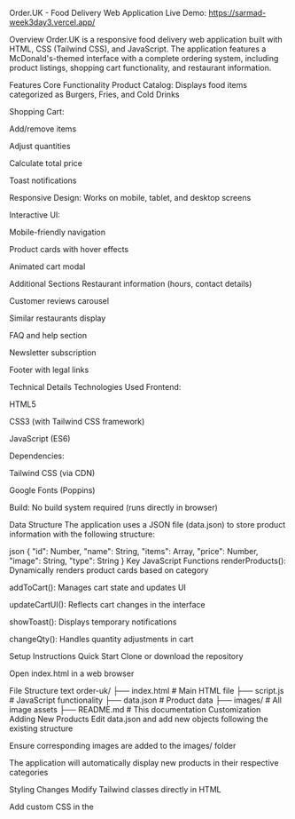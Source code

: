 Order.UK - Food Delivery Web Application
Live Demo: https://sarmad-week3day3.vercel.app/

Overview
Order.UK is a responsive food delivery web application built with HTML, CSS (Tailwind CSS), and JavaScript. The application features a McDonald's-themed interface with a complete ordering system, including product listings, shopping cart functionality, and restaurant information.

Features
Core Functionality
Product Catalog: Displays food items categorized as Burgers, Fries, and Cold Drinks

Shopping Cart:

Add/remove items

Adjust quantities

Calculate total price

Toast notifications

Responsive Design: Works on mobile, tablet, and desktop screens

Interactive UI:

Mobile-friendly navigation

Product cards with hover effects

Animated cart modal

Additional Sections
Restaurant information (hours, contact details)

Customer reviews carousel

Similar restaurants display

FAQ and help section

Newsletter subscription

Footer with legal links

Technical Details
Technologies Used
Frontend:

HTML5

CSS3 (with Tailwind CSS framework)

JavaScript (ES6)

Dependencies:

Tailwind CSS (via CDN)

Google Fonts (Poppins)

Build: No build system required (runs directly in browser)

Data Structure
The application uses a JSON file (data.json) to store product information with the following structure:

json
{
  "id": Number,
  "name": String,
  "items": Array<String>,
  "price": Number,
  "image": String,
  "type": String
}
Key JavaScript Functions
renderProducts(): Dynamically renders product cards based on category

addToCart(): Manages cart state and updates UI

updateCartUI(): Reflects cart changes in the interface

showToast(): Displays temporary notifications

changeQty(): Handles quantity adjustments in cart

Setup Instructions
Quick Start
Clone or download the repository

Open index.html in a web browser

File Structure
text
order-uk/
├── index.html        # Main HTML file
├── script.js         # JavaScript functionality
├── data.json         # Product data
├── images/           # All image assets
├── README.md         # This documentation
Customization
Adding New Products
Edit data.json and add new objects following the existing structure

Ensure corresponding images are added to the images/ folder

The application will automatically display new products in their respective categories

Styling Changes
Modify Tailwind classes directly in HTML

Add custom CSS in the <style> section of index.html

Browser Support
The application should work in all modern browsers including:

Chrome (latest)

Firefox (latest)

Safari (latest)

Edge (latest)

Known Limitations
Cart data is not persisted between page refreshes

No backend integration (purely frontend demonstration)

Image paths are hardcoded and must match exactly

Future Enhancements
Add user authentication

Implement persistent cart using localStorage

Add search functionality

Integrate with a payment gateway

Add more restaurant categories
